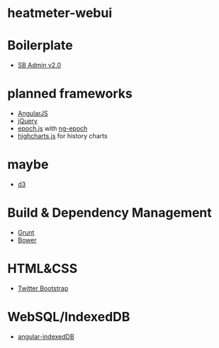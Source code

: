# heatmeter-webui

# Boilerplate
* [SB Admin v2.0](https://github.com/start-angular/sb-admin-angular)

# planned frameworks
* [AngularJS](https://angularjs.org/)
* [jQuery](https://jquery.com/)
* [epoch.js](https://fastly.github.io/epoch/) with [ng-epoch](https://github.com/dainbrump/ng-epoch)
* [highcharts.js](http://www.highcharts.com/demo/dynamic-master-detail) for history charts

# maybe 
* [d3](http://d3js.org/)

# Build & Dependency Management
* [Grunt](http://gruntjs.com/)
* [Bower](http://bower.io/)

# HTML&CSS
* [Twitter Bootstrap](http://getbootstrap.com/)

# WebSQL/IndexedDB
* [angular-indexedDB](https://github.com/bramski/angular-indexedDB)
